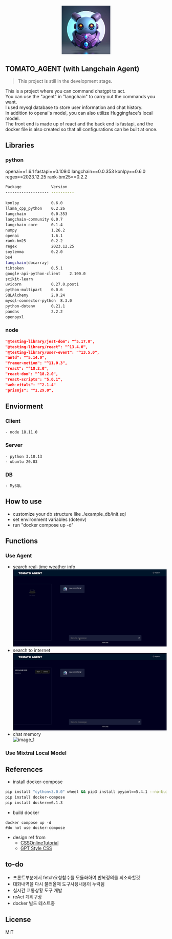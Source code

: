 <p align="center">
    <img src="./assets/logo.jpeg" width=30% height=30% />
</p>  

## TOMATO_AGENT (with Langchain Agent)   
> This project is still in the development stage.  

This is a project where you can command chatgpt to act.  
You can use the "agent" in "langchain" to carry out the commands you want.  
I used mysql database to store user information and chat history.  
In addition to openai's model, you can also utilize Huggingface's local model.  
The front end is made up of react and the back end is fastapi, and the docker file is also created so that all configurations can be built at once.  
## Libraries  
### python  
openai==1.6.1
fastapi==0.109.0
langchain==0.0.353
konlpy==0.6.0
regex==2023.12.25
rank-bm25==0.2.2

```bash
Package             Version
------------------- ----------

konlpy              0.6.0
llama_cpp_python    0.2.26
langchain           0.0.353
langchain-community 0.0.7
langchain-core      0.1.4
numpy               1.26.2
openai              1.6.1
rank-bm25           0.2.2
regex               2023.12.25
soylemma            0.2.0
bs4
langchain[docarray]
tiktoken            0.5.1
google-api-python-client    2.100.0
scikit-learn
uvicorn             0.27.0.post1
python-multipart    0.0.6
SQLAlchemy          2.0.24
mysql-connector-python  8.3.0
python-dotenv       0.21.1
pandas              2.2.2
openpyxl
```
### node  
```json
"@testing-library/jest-dom": "^5.17.0",
"@testing-library/react": "^13.4.0",
"@testing-library/user-event": "^13.5.0",
"antd": "^5.14.0",
"framer-motion": "^11.0.3",
"react": "^18.2.0",
"react-dom": "^18.2.0",
"react-scripts": "5.0.1",
"web-vitals": "^2.1.4"
"prismjs": "^1.29.0",
```
## Enviorment  
### Client 
    - node 18.11.0
### Server
    - python 3.10.13
    - ubuntu 20.03
### DB
    - MySQL


## How to use  
- customize your db structure like ./example_db/init.sql
- set environment variables (dotenv)
- run "docker compose up -d"  


## Functions  
### Use Agent
- search real-time weather info  
![image_1](https://github.com/Oldentomato/tomato_agent/blob/main/assets/search_weather.gif)  
- search to internet  
![image_1](https://github.com/Oldentomato/tomato_agent/blob/main/assets/search_google.gif)  
- chat memory  
![image_1](https://github.com/Oldentomato/tomato_agent/blob/main/assets/memory.gif)  
### Use Mixtral Local Model


## References
- install docker-compose  
```bash
pip install "cython<3.0.0" wheel && pip3 install pyyaml==5.4.1 --no-build-isolation
pip install docker-compose
pip install docker==6.1.3
```
- build docker 
```
docker compose up -d
#do not use docker-compose
```
- design ref from
    - [CSSOnlineTutorial](https://www.youtube.com/@OnlineTutorialsYT)
    - [GPT Style CSS](https://www.youtube.com/watch?v=EzkWAviyYgg)
## to-do  
- 프론트부분에서 fetch요청함수를 모듈화하여 반복정의를 최소화할것  
- 대화내역을 다시 불러올때 도구사용내용이 누락됨
- 실시간 교통상황 도구 개발
- reAct 계획구상
- docker 빌드 테스트중

## License
MIT
